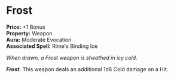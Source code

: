 # Frost

**Price:** +1 Bonus  
**Property:** Weapon  
**Aura:** Moderate Evocation  
**Associated Spell:** Rime's Binding Ice  

*When drawn, a Frost weapon is sheathed in icy cold.*

***Frost.*** This weapon deals an additional 1d6 Cold damage on a Hit.